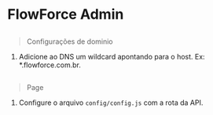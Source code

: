 # FlowForce Admin
##
> Configurações de dominio
1. Adicione ao DNS um wildcard apontando para o host. Ex: *.flowforce.com.br.
##
> Page
1. Configure o arquivo `config/config.js` com a rota da API.
 
